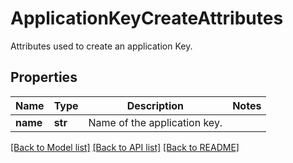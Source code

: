 # ApplicationKeyCreateAttributes

Attributes used to create an application Key.

## Properties

| Name     | Type    | Description                  | Notes |
| -------- | ------- | ---------------------------- | ----- |
| **name** | **str** | Name of the application key. |

[[Back to Model list]](README.md#documentation-for-models) [[Back to API list]](README.md#documentation-for-api-endpoints) [[Back to README]](README.md)
